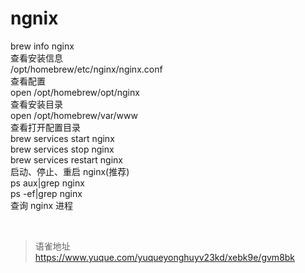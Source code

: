 # ngnix
brew info nginx  
查看安装信息  
 /opt/homebrew/etc/nginx/nginx.conf  
查看配置  
open /opt/homebrew/opt/nginx  
查看安装目录  
open /opt/homebrew/var/www  
查看打开配置目录  
brew services start nginx  
brew services stop nginx  
brew services restart nginx  
启动、停止、重启 nginx(推荐)  
ps aux|grep nginx  
ps -ef|grep nginx  
查询 nginx 进程

<br>
  
> 语雀地址 https://www.yuque.com/yuqueyonghuyv23kd/xebk9e/gvm8bk